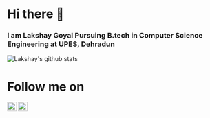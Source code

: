 # Hi there 👋
### I am Lakshay Goyal Pursuing B.tech in Computer Science Engineering at UPES, Dehradun


![Lakshay's github stats](https://github-readme-stats.vercel.app/api?username=lakshaygoyal425&show_icons=true&line_height=30&theme=dracula)

# Follow me on
<a href="https://www.linkedin.com/in/lakshay-goyal-7b8227120/">
  <img align="left" alt="Linkedin" width="22px" src="https://cdn.jsdelivr.net/npm/simple-icons@v3/icons/linkedin.svg" />
</a>

<a href="https://www.instagram.com/lakshaygoyal4/">
  <img align="left" alt="Instagram" width="22px" src="https://cdn.jsdelivr.net/npm/simple-icons@v3/icons/instagram.svg" />
</a>

<br>

<br>

<br>


